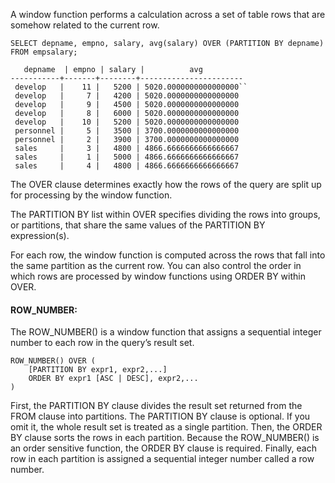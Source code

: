 A window function performs a calculation across a set of table rows that are somehow related to the current row.

`SELECT depname, empno, salary, avg(salary) OVER (PARTITION BY depname) FROM empsalary;`

```
   depname  | empno | salary |          avg          
-----------+-------+--------+-----------------------
 develop   |    11 |   5200 | 5020.0000000000000000``
 develop   |     7 |   4200 | 5020.0000000000000000
 develop   |     9 |   4500 | 5020.0000000000000000
 develop   |     8 |   6000 | 5020.0000000000000000
 develop   |    10 |   5200 | 5020.0000000000000000
 personnel |     5 |   3500 | 3700.0000000000000000
 personnel |     2 |   3900 | 3700.0000000000000000
 sales     |     3 |   4800 | 4866.6666666666666667
 sales     |     1 |   5000 | 4866.6666666666666667
 sales     |     4 |   4800 | 4866.6666666666666667
 ```

The OVER clause determines exactly how the rows of the query are split up for processing by the window function. 

The PARTITION BY list within OVER specifies dividing the rows into groups, or partitions, that share the same values of the PARTITION BY expression(s).

For each row, the window function is computed across the rows that fall into the same partition as the current row. You
can also control the order in which rows are processed by window functions using ORDER BY within OVER.

#### ROW_NUMBER:
The ROW_NUMBER() is a window function that assigns a sequential integer number to each row in the query’s result set.
```
ROW_NUMBER() OVER (
    [PARTITION BY expr1, expr2,...]
    ORDER BY expr1 [ASC | DESC], expr2,...
)
```

First, the PARTITION BY clause divides the result set returned from the FROM clause into partitions. The PARTITION BY clause is optional. If you omit it, the whole result set is treated as a single partition.
Then, the ORDER BY clause sorts the rows in each partition. Because the ROW_NUMBER() is an order sensitive function, the ORDER BY clause is required.
Finally, each row in each partition is assigned a sequential integer number called a row number. 
